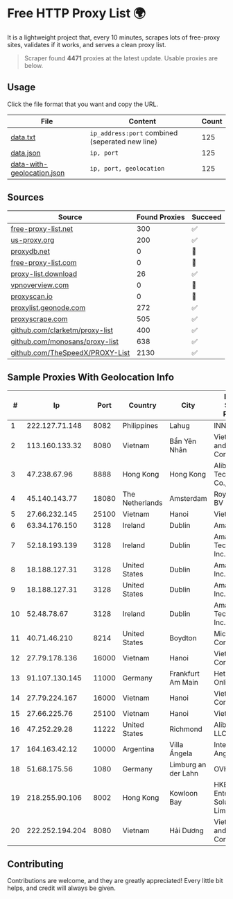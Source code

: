 
# Free HTTP Proxy List 🌍

It is a lightweight project that, every 10 minutes, scrapes lots of free-proxy sites, validates if it works, and serves a clean proxy list.


> Scraper found **4471** proxies at the latest update. Usable proxies are below.

## Usage

Click the file format that you want and copy the URL.


|File|Content|Count|
|----|-------|-----|
|[data.txt](https://raw.githubusercontent.com/themiralay/Proxy-List-World/master/data.txt)|`ip_address:port` combined (seperated new line)|125|
|[data.json](https://raw.githubusercontent.com/themiralay/Proxy-List-World/master/data.json)|`ip, port`|125|
|[data-with-geolocation.json](https://raw.githubusercontent.com/themiralay/Proxy-List-World/master/data-with-geolocation.json)|`ip, port, geolocation`|125|

## Sources

|Source|Found Proxies|Succeed|
|------|-------------|-------|
|[free-proxy-list.net](https://free-proxy-list.net)|300|✅|
|[us-proxy.org](https://www.us-proxy.org)|200|✅|
|[proxydb.net](http://proxydb.net)|0|🚫|
|[free-proxy-list.com](https://free-proxy-list.com/?page=&port=&type%5B%5D=http&type%5B%5D=https&up_time=0&search=Search)|0|🚫|
|[proxy-list.download](https://www.proxy-list.download/HTTP)|26|✅|
|[vpnoverview.com](https://vpnoverview.com/privacy/anonymous-browsing/free-proxy-servers)|0|🚫|
|[proxyscan.io](https://www.proxyscan.io)|0|🚫|
|[proxylist.geonode.com](https://proxylist.geonode.com/api/proxy-list?limit=300&page=1&sort_by=lastChecked&sort_type=desc&protocols=http,https)|272|✅|
|[proxyscrape.com](https://api.proxyscrape.com/v2/?request=displayproxies&protocol=http&timeout=10000&country=all&ssl=all&anonymity=all)|505|✅|
|[github.com/clarketm/proxy-list](https://raw.githubusercontent.com/clarketm/proxy-list/master/proxy-list-raw.txt)|400|✅|
|[github.com/monosans/proxy-list](https://raw.githubusercontent.com/monosans/proxy-list/main/proxies/http.txt)|638|✅|
|[github.com/TheSpeedX/PROXY-List](https://raw.githubusercontent.com/TheSpeedX/PROXY-List/master/http.txt)|2130|✅|


## Sample Proxies With Geolocation Info

|#|Ip|Port|Country|City|Internet Service Provider|
|-|--|----|-------|----|-------------------------|
|1|222.127.71.148|8082|Philippines|Lahug|INNOVE|
|2|113.160.133.32|8080|Vietnam|Bẩn Yên Nhân|VietNam Post and Telecom Corporation|
|3|47.238.67.96|8888|Hong Kong|Hong Kong|Alibaba (US) Technology Co., Ltd.|
|4|45.140.143.77|18080|The Netherlands|Amsterdam|RoyaleHosting BV|
|5|27.66.232.145|25100|Vietnam|Hanoi|Viettel Group|
|6|63.34.176.150|3128|Ireland|Dublin|Amazon.com|
|7|52.18.193.139|3128|Ireland|Dublin|Amazon Technologies Inc.|
|8|18.188.127.31|3128|United States|Dublin|Amazon.com, Inc.|
|9|18.188.127.31|3128|United States|Dublin|Amazon.com, Inc.|
|10|52.48.78.67|3128|Ireland|Dublin|Amazon Technologies Inc.|
|11|40.71.46.210|8214|United States|Boydton|Microsoft Corporation|
|12|27.79.178.136|16000|Vietnam|Hanoi|Viettel Corporation|
|13|91.107.130.145|11000|Germany|Frankfurt Am Main|Hetzner Online AG|
|14|27.79.224.167|16000|Vietnam|Hanoi|Viettel Corporation|
|15|27.66.225.76|25100|Vietnam|Hanoi|Viettel Group|
|16|47.252.29.28|11222|United States|Richmond|Alibaba Cloud LLC|
|17|164.163.42.12|10000|Argentina|Villa Ángela|Interret Villa Angela SRL|
|18|51.68.175.56|1080|Germany|Limburg an der Lahn|OVH SAS|
|19|218.255.90.106|8002|Hong Kong|Kowloon Bay|HKBN Enterprise Solutions HK Limited|
|20|222.252.194.204|8080|Vietnam|Hải Dương|VietNam Post and Telecom Corporation|



## Contributing

Contributions are welcome, and they are greatly appreciated! Every
little bit helps, and credit will always be given.


